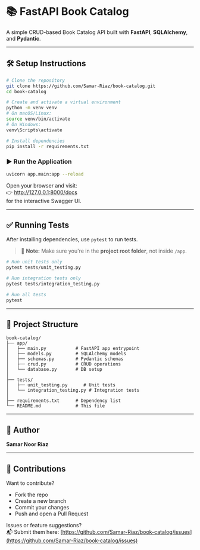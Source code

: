 # 📚 FastAPI Book Catalog

A simple CRUD-based Book Catalog API built with **FastAPI**, **SQLAlchemy**, and **Pydantic**.

---

## 🛠 Setup Instructions

```bash
# Clone the repository
git clone https://github.com/Samar-Riaz/book-catalog.git
cd book-catalog

# Create and activate a virtual environment
python -m venv venv
# On macOS/Linux:
source venv/bin/activate
# On Windows:
venv\Scripts\activate

# Install dependencies
pip install -r requirements.txt
```

### ▶️ Run the Application

```bash
uvicorn app.main:app --reload
```

Open your browser and visit:  
👉 http://127.0.0.1:8000/docs  
for the interactive Swagger UI.

---

## ✅ Running Tests

After installing dependencies, use `pytest` to run tests.

> 📍 **Note:** Make sure you're in the **project root folder**, not inside `/app`.

```bash
# Run unit tests only
pytest tests/unit_testing.py

# Run integration tests only
pytest tests/integration_testing.py

# Run all tests
pytest
```

---

## 📁 Project Structure

```
book-catalog/
├── app/
│   ├── main.py           # FastAPI app entrypoint
│   ├── models.py         # SQLAlchemy models
│   ├── schemas.py        # Pydantic schemas
│   ├── crud.py           # CRUD operations
│   └── database.py       # DB setup
│
├── tests/
│   ├── unit_testing.py      # Unit tests
│   └── integration_testing.py # Integration tests
│
├── requirements.txt      # Dependency list
└── README.md             # This file
```

---

## 👤 Author

**Samar Noor Riaz**

---

## 🤝 Contributions

Want to contribute?

- Fork the repo
- Create a new branch
- Commit your changes
- Push and open a Pull Request

Issues or feature suggestions?  
📬 Submit them here: [https://github.com/Samar-Riaz/book-catalog/issues](https://github.com/Samar-Riaz/book-catalog/issues)

